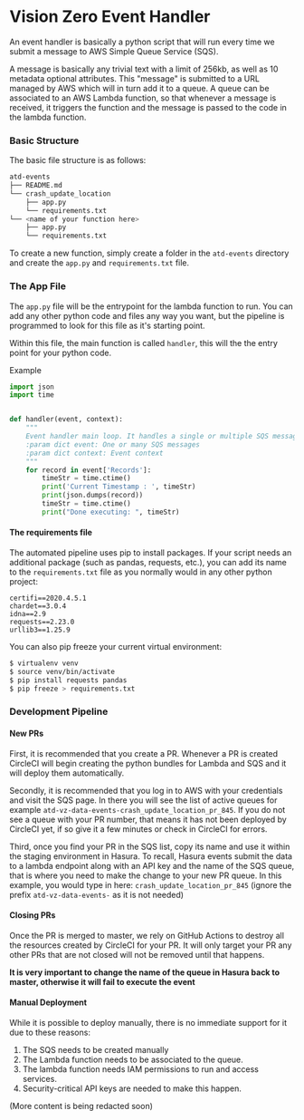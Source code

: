 # Vision Zero Event Handler

An event handler is basically a python script that
will run every time we submit a message to AWS Simple
Queue Service (SQS).

A message is basically any trivial text with a limit
of 256kb, as well as 10 metadata optional attributes.
This "message" is submitted to a URL managed by AWS
which will in turn add it to a queue. A queue can be
associated to an AWS Lambda function, so that whenever
a message is received, it triggers the function and the
message is passed to the code in the lambda function.


### Basic Structure

The basic file structure is as follows:

```bash
atd-events
├── README.md
└── crash_update_location
    ├── app.py
    └── requirements.txt
└── <name of your function here>
    ├── app.py
    └── requirements.txt
```

To create a new function, simply create a folder in the
`atd-events` directory and create the `app.py` and
`requirements.txt` file.

### The App File
The `app.py` file will be the entrypoint for the lambda
function to run. You can add any other python code
and files any way you want, but the pipeline is
programmed to look for this file as it's starting point.

Within this file, the main function is called `handler`,
this will the the entry point for your python code.

Example

```python
import json
import time


def handler(event, context):
    """
    Event handler main loop. It handles a single or multiple SQS messages.
    :param dict event: One or many SQS messages
    :param dict context: Event context
    """
    for record in event['Records']:
        timeStr = time.ctime()
        print('Current Timestamp : ', timeStr)
        print(json.dumps(record))
        timeStr = time.ctime()
        print("Done executing: ", timeStr)
```

#### The requirements file
The automated pipeline uses pip to install packages.
If your script needs an additional package (such as
pandas, requests, etc.), you can add its name to
the `requirements.txt` file as you normally would in
any other python project:

```
certifi==2020.4.5.1
chardet==3.0.4
idna==2.9
requests==2.23.0
urllib3==1.25.9
```

You can also pip freeze your current virtual environment:

```bash
$ virtualenv venv
$ source venv/bin/activate
$ pip install requests pandas
$ pip freeze > requirements.txt
```

### Development Pipeline

#### New PRs
First, it is recommended that you create a PR. Whenever a PR is created
CircleCI will begin creating the python bundles for Lambda and SQS and it
will deploy them automatically.

Secondly, it is recommended that you log in to AWS with your credentials
and visit the SQS page. In there you will see the list of active queues
for example `atd-vz-data-events-crash_update_location_pr_845`. If you
do not see a queue with your PR number, that means it has not been
deployed by CircleCI yet, if so give it a few minutes or check in
CircleCI for errors.

Third, once you find your PR in the SQS list, copy its name and use it
within the staging environment in Hasura. To recall, Hasura events submit
the data to a lambda endpoint along with an API key and the name of the
SQS queue, that is where you need to make the change to your new PR queue.
In this example, you would type in here: `crash_update_location_pr_845`
(ignore the prefix `atd-vz-data-events-` as it is not needed)

#### Closing PRs
Once the PR is merged to master, we rely on GitHub Actions to destroy all
the resources created by CircleCI for your PR. It will only target your PR
any other PRs that are not closed will not be removed until that happens.

**It is very important to change the name of the queue in Hasura back to
master, otherwise it will fail to execute the event**

#### Manual Deployment
While it is possible to deploy manually, there is no
immediate support for it due to these reasons:

1. The SQS needs to be created manually
2. The Lambda function needs to be associated to the queue.
3. The lambda function needs IAM permissions to run and access services.
4. Security-critical API keys are needed to make this happen.

(More content is being redacted soon)